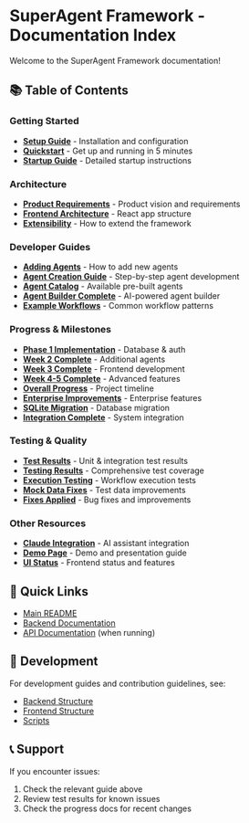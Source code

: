 # SuperAgent Framework - Documentation Index

Welcome to the SuperAgent Framework documentation!

## 📚 Table of Contents

### Getting Started
- **[Setup Guide](setup/SETUP.md)** - Installation and configuration
- **[Quickstart](setup/QUICKSTART.md)** - Get up and running in 5 minutes
- **[Startup Guide](setup/STARTUP_GUIDE.md)** - Detailed startup instructions

### Architecture
- **[Product Requirements](architecture/PRD.md)** - Product vision and requirements
- **[Frontend Architecture](architecture/FRONTEND_ARCHITECTURE.md)** - React app structure
- **[Extensibility](architecture/EXTENSIBILITY.md)** - How to extend the framework

### Developer Guides
- **[Adding Agents](guides/ADDING_AGENTS.md)** - How to add new agents
- **[Agent Creation Guide](guides/AGENT_CREATION_GUIDE.md)** - Step-by-step agent development
- **[Agent Catalog](guides/AGENT_CATALOG.md)** - Available pre-built agents
- **[Agent Builder Complete](guides/AGENT_BUILDER_COMPLETE.md)** - AI-powered agent builder
- **[Example Workflows](guides/EXAMPLE_WORKFLOWS.md)** - Common workflow patterns

### Progress & Milestones
- **[Phase 1 Implementation](progress/PHASE1_IMPLEMENTATION.md)** - Database & auth
- **[Week 2 Complete](progress/WEEK2_COMPLETE.md)** - Additional agents
- **[Week 3 Complete](progress/WEEK3_COMPLETE.md)** - Frontend development
- **[Week 4-5 Complete](progress/WEEK4-5_COMPLETE.md)** - Advanced features
- **[Overall Progress](progress/PROGRESS.md)** - Project timeline
- **[Enterprise Improvements](progress/ENTERPRISE_IMPROVEMENTS.md)** - Enterprise features
- **[SQLite Migration](progress/SQLITE_MIGRATION_COMPLETE.md)** - Database migration
- **[Integration Complete](progress/INTEGRATION_COMPLETE.md)** - System integration

### Testing & Quality
- **[Test Results](testing/TEST_RESULTS.md)** - Unit & integration test results
- **[Testing Results](testing/TESTING_RESULTS.md)** - Comprehensive test coverage
- **[Execution Testing](testing/EXECUTION_TESTING_RESULTS.md)** - Workflow execution tests
- **[Mock Data Fixes](testing/MOCK_DATA_FIXES.md)** - Test data improvements
- **[Fixes Applied](testing/FIXES_APPLIED.md)** - Bug fixes and improvements

### Other Resources
- **[Claude Integration](CLAUDE.md)** - AI assistant integration
- **[Demo Page](DEMO_PAGE.md)** - Demo and presentation guide
- **[UI Status](UI_RUNNING.md)** - Frontend status and features

## 🎯 Quick Links

- [Main README](../README.md)
- [Backend Documentation](../backend/docs/)
- [API Documentation](http://localhost:8000/docs) (when running)

## 🔧 Development

For development guides and contribution guidelines, see:
- [Backend Structure](../backend/)
- [Frontend Structure](../frontend/)
- [Scripts](../scripts/)

## 📞 Support

If you encounter issues:
1. Check the relevant guide above
2. Review test results for known issues
3. Check the progress docs for recent changes
